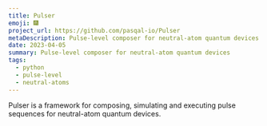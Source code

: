 ```yaml
---
title: Pulser
emoji: 🎆
project_url: https://github.com/pasqal-io/Pulser
metaDescription: Pulse-level composer for neutral-atom quantum devices
date: 2023-04-05
summary: Pulse-level composer for neutral-atom quantum devices
tags:
  - python
  - pulse-level
  - neutral-atoms
---
```


Pulser is a framework for composing, simulating and executing pulse sequences for neutral-atom quantum devices.
